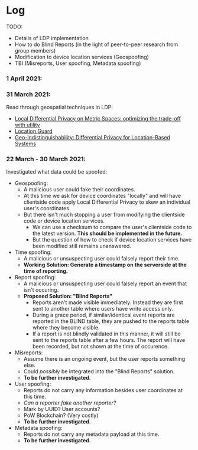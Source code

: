 # Log

TODO:
* Details of LDP implementation
* How to do Blind Reports (in the light of peer-to-peer research from group members)
* Modification to device location services (Geospoofing)
* TBI (Misreports, User spoofing, Metadata spoofing)

### 1 April 2021:

### 31 March 2021:
Read through geospatial techniques in LDP:
* [Local Differential Privacy on Metric Spaces: optimizing the trade-off with utility](https://ieeexplore.ieee.org/abstract/document/8429310?casa_token=O8AToF7tGy0AAAAA:uQtYMM1a_Btksx8yR9Yi8ehB8mCxAmCfUjUbUPiMln-EtrmC2m20z06XxX1ky1R4lQ1HkMKGqi4)
* [Location Guard](https://github.com/chatziko/location-guard)
* [Geo-Indistinguishability: Differential Privacy for Location-Based Systems](https://arxiv.org/abs/1212.1984)

### 22 March - 30 March 2021: 
Investigated what data could be spoofed:
* Geospoofing: 
  * A malicious user could fake their coordinates. 
  * At this time we ask for device coordinates "locally" and will have clientside code apply Local Differential Privacy to skew an individual user's coordinates.
  * But there isn't much stopping a user from modifying the clientside code or device location services.
    * We can use a checksum to compare the user's clientside code to the latest version. **This should be implemented in the future.**
    * But the question of how to check if device location services have been modified still remains unanswered.
* Time spoofing:
  * A malicious or unsuspecting user could falsely report their time.
  * **Working Solution: Generate a timestamp on the serverside at the time of reporting.**
* Report spoofing:
  * A malicious or unsuspecting user could falsely report an event that isn't occuring.
  * **Proposed Solution: "Blind Reports"**
    * Reports aren't made visible immediately. Instead they are first sent to another table where users have write access only.
    * During a grace period, if similar/identical event reports are reported in the BLIND table, they are pushed to the reports table where they become visible.
    * If a report is not blindly validated in this manner, it will still be sent to the reports table after a few hours. The report will have been recorded, but not shown at the time of occurence.
* Misreports:
  * Assume there is an ongoing event, but the user reports something else.
  * Could *possibly* be integrated into the "Blind Reports" solution.
  * **To be further investigated.**
* User spoofing:
  * Reports do not carry any information besides user coordinates at this time.
  * *Can a reporter fake another reporter?* 
  * Mark by UUID? User accounts?
  * PoW Blockchain? (Very costly)
  * **To be further investigated.**
* Metadata spoofing:
  * Reports do not carry any metadata payload at this time.
  * **To be further investigated.**
